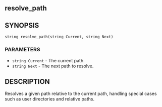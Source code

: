 ## resolve_path

## SYNOPSIS

    string resolve_path(string Current, string Next)

### PARAMETERS

* `string Current` - The current path.
* `string Next` - The next path to resolve.

## DESCRIPTION

Resolves a given path relative to the current path, handling
special cases such as user directories and relative paths.

